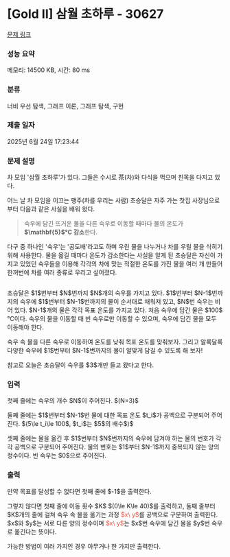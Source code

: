 # [Gold II] 삼월 초하루 - 30627 

[문제 링크](https://www.acmicpc.net/problem/30627) 

### 성능 요약

메모리: 14500 KB, 시간: 80 ms

### 분류

너비 우선 탐색, 그래프 이론, 그래프 탐색, 구현

### 제출 일자

2025년 6월 24일 17:23:44

### 문제 설명

<p>차 모임 '삼월 초하루'가 있다. 그들은 수시로 茶(차)와 다식을 먹으며 친목을 다지고 있다.</p>

<p>어느 날 차 모임을 이끄는 팽주(차를 우리는 사람) 초승달은 자주 가는 찻집 사장님으로부터 다음과 같은 사실을 배워 왔다.</p>

<blockquote>
<p>숙우에 담긴 뜨거운 물을 다른 숙우로 이동할 때마다 물의 온도가 <strong>$\mathbf{5}$℃ 감소</strong>한다.</p>
</blockquote>

<p>다구 중 하나인 '숙우'는 '공도배'라고도 하며 우린 물을 나누거나 차를 우릴 물을 식히기 위해 사용한다. 물을 옮길 때마다 온도가 감소한다는 사실을 알게 된 초승달은 자신이 가지고 있었던 숙우들을 이용해 각각의 차에 맞는 적절한 온도를 가진 물을 여러 개 만들어 한꺼번에 차를 여러 종류로 우리고 싶어졌다.</p>

<p style="text-align: center;"><img alt="" src="https://upload.acmicpc.net/973eeb4a-1606-4c59-ac99-496cbaba8484/-/preview/" style="max-width:640px"></p>

<p>초승달은 $1$번부터 $N$번까지 $N$개의 숙우를 가지고 있다. $1$번부터 $N-1$번까지의 숙우에 $1$번부터 $N-1$번까지의 물이 순서대로 채워져 있고, $N$번 숙우는 비어 있다. $N-1$개의 물은 각각 목표 온도를 가지고 있다. 처음 숙우에 담긴 물은 $100$℃이다. 숙우의 물을 이동할 때 빈 숙우로만 이동할 수 있으며, 숙우에 담긴 물을 모두 이동해야 한다.</p>

<p>숙우 속 물을 다른 숙우로 이동하여 온도를 낮춰 목표 온도를 맞춰보자. 그리고 알록달록 다양한 숙우에 $1$번부터 $N-1$번까지의 물이 알맞게 담길 수 있도록 해 보자!</p>

<p>참고로 오늘은 초승달이 숙우를 $3$개만 들고 왔다고 한다.</p>

### 입력 

 <p>첫째 줄에는 숙우의 개수 $N$이 주어진다. $(N=3)$</p>

<p>둘째 줄에는 $1$번부터 $N-1$번 물에 대한 목표 온도 $t_i$가 공백으로 구분되어 주어진다. $(5\le t_i\le 100$, $t_i$는 $5$의 배수$)$</p>

<p>셋째 줄에는 물을 옮긴 후 $1$번부터 $N$번까지의 숙우에 담겨야 하는 물의 번호가 각각 공백으로 구분되어 주어진다. 물의 번호는 $1$부터 $N-1$까지 중복되지 않는 양의 정수이다. 빈 숙우는 $0$으로 주어진다.</p>

### 출력 

 <p>만약 목표를 달성할 수 없다면 첫째 줄에 $-1$을 출력한다.</p>

<p>그렇지 않다면 첫째 줄에 이동 횟수 $K$ $(0\le K\le 40)$를 출력하고, 둘째 줄부터 $K$개의 줄에 걸쳐 숙우 속 물을 옮기는 과정 <span style="color:#e74c3c;">$x\ y$</span>를 공백으로 구분하여 출력한다. $x$와 $y$는 서로 다른 양의 정수이며 <span style="color:#e74c3c;">$x\ y$</span>는 $x$번 숙우에 담긴 물을 $y$번 숙우로 옮긴다는 뜻이다.</p>

<p>가능한 방법이 여러 가지인 경우 아무거나 한 가지만 출력한다.</p>

